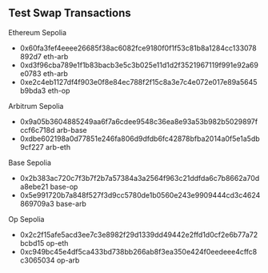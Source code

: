 ## Test Swap Transactions

Ethereum Sepolia
- 0x60fa3fef4eeee26685f38ac6082fce9180f0f1f53c81b8a1284cc133078892d7 eth-arb
- 0xd3f96cba789e1f1b83bacb3e5c3b025e11d1d2f3521967119f991e92a69e0783 eth-arb
- 0xe2c4eb1127df4f903e0f8e84ec788f2f15c8a3e7c4e072e017e89a5645b9bda3 eth-op

Arbitrum Sepolia
- 0x9a05b3604885249aa6f7a6cdee9548c36ea8e93a53b982b5029897fccf6c718d arb-base
- 0xdbe602198a0d77851e246fa806d9dfdb6fc42878bfba2014a0f5e1a5db9cf227 arb-eth

Base Sepolia
- 0x2b383ac720c7f3b7f2b7a57384a3a2564f963c21ddfda6c7b8662a70da8ebe21 base-op
- 0x5e991720b7a848f527f3d9cc5780de1b0560e243e9909444cd3c4624869709a3 base-arb

Op Sepolia
- 0x2c2f15afe5acd3ee7c3e8982f29d1339dd49442e2ffd1d0cf2e6b77a72bcbd15 op-eth
- 0xc949bc45e4df5ca433bd738bb266ab8f3ea350e424f0eedeee4cffc8c3065034 op-arb